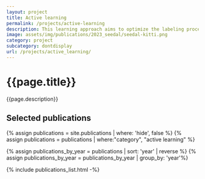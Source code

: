 ```yaml
---
layout: project
title: Active learning
permalink: /projects/active-learning
description: This learning approach aims to optimize the labeling process by intelligently selecting the most informative data samples for manual annotation. Our research in active learning focuses on developing strategies to learn more efficiently.
image: assets/img/publications/2023_seedal/seedal-kitti.png
category: project
subcategory: dontdisplay
url: /projects/active_learning/
---
```



<h1>{{page.title}}</h1> 
<p>{{page.description}}</p>


<h2>Selected publications</h2>

{% assign publications = site.publications | where: 'hide', false %}
{% assign publications = publications | where:"category", "active learning" %}

<!-- {% assign publications_by_year = publications | group_by: 'year' | sort: 'year' |  reverse %} -->
{% assign publications_by_year = publications |  sort: 'year' |  reverse %}
{% assign publications_by_year = publications_by_year | group_by: 'year'%}

{% include publications_list.html -%}
